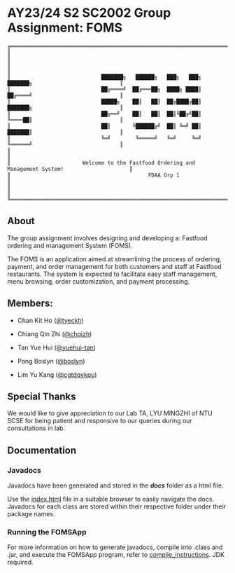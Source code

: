 # AY23/24 S2 SC2002 Group Assignment: FOMS

```
╔═══════════════════════════════════════════════════════════════════════════════════════════════════╗
║                                                                                                   ║
║                                                                                                   ║
║                             ███████╗   ██████╗   ███╗   ███╗  ███████╗                            ║
║                             ██╔════╝  ██╔═══██╗  ████╗ ████║  ██╔════╝                            ║
║                             █████╗    ██║   ██║  ██╔████╔██║  ███████╗                            ║
║                             ██╔══╝    ██║   ██║  ██║╚██╔╝██║  ╚════██║                            ║
║                             ██║       ╚██████╔╝  ██║ ╚═╝ ██║  ███████║                            ║
║                             ╚═╝        ╚═════╝   ╚═╝     ╚═╝  ╚══════╝                            ║
║                                                                                                   ║
║                       Welcome to the Fastfood Ordering and Management System!                     ║
║                                            FDAA Grp 1                                             ║
║                                                                                                   ║
╚═══════════════════════════════════════════════════════════════════════════════════════════════════╝
```

## About

The group assignment involves designing and developing a: Fastfood ordering and management System (FOMS).

The FOMS is an application aimed at streamlining the process of ordering, payment, and order management for both customers and staff at Fastfood restaurants. The system is expected to facilitate easy staff management, menu browsing, order customization, and payment processing.


## Members:
- Chan Kit Ho ([@tyeckh](https://github.com/tyeckh))

- Chiang Qin Zhi ([@chqizh](https://github.com/chqizh))

- Tan Yue Hui ([@yuehui-tan](https://github.com/yuehui-tan))

- Pang Boslyn ([@boslyn](https://github.com/boslyn))

- Lim Yu Kang ([@cgtdqykpu](https://github.com/cgtdqykpu))


## Special Thanks
We would like to give appreciation to our Lab TA, LYU MINGZHI of NTU SCSE for being patient and responsive to our queries during our consultations in lab.

## Documentation
### Javadocs
Javadocs have been generated and stored in the <b><i>docs</i></b> folder as a html file. 

Use the [index.html](docs/index.html) file in a suitable browser to easily navigate the docs. Javadocs for each class are stored within their respective folder under their package names. 

### Running the FOMSApp
For more information on how to generate javadocs, compile into .class and .jar, and execute the FOMSApp program, refer to [compile_instructions](compile_instructions.md). JDK required.